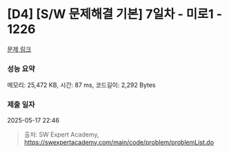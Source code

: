 # [D4] [S/W 문제해결 기본] 7일차 - 미로1 - 1226 

[문제 링크](https://swexpertacademy.com/main/code/problem/problemDetail.do?contestProbId=AV14vXUqAGMCFAYD) 

### 성능 요약

메모리: 25,472 KB, 시간: 87 ms, 코드길이: 2,292 Bytes

### 제출 일자

2025-05-17 22:46



> 출처: SW Expert Academy, https://swexpertacademy.com/main/code/problem/problemList.do